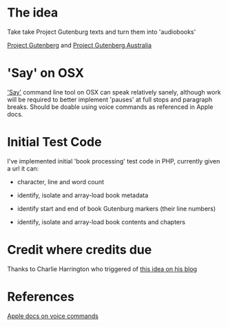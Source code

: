 # The idea

Take take Project Gutenburg texts and turn them into 'audiobooks'

[Project Gutenberg](https://www.gutenberg.org) and [Project Gutenberg Australia](https://www.gutenberg.net.au/)

# 'Say' on OSX

['Say'](https://ss64.com/osx/say.html) command line tool on OSX can speak relatively sanely, although work will be required to better implement 'pauses' at full stops and paragraph breaks. Should be doable using voice commands as referenced in Apple docs.


# Initial Test Code

I've implemented initial 'book processing' test code in PHP, currently given a url it can:

* character, line and word count

* identify, isolate and array-load book metadata

* identify start and end of book Gutenburg markers (their line numbers)

* identify, isolate and array-load book contents and chapters


# Credit where credits due

Thanks to Charlie Harrington who triggered of [this idea on his blog](https://www.charlieharrington.com/flow-and-creative-computing/)

# References

[Apple docs on voice commands](https://developer.apple.com/library/archive/documentation/UserExperience/Conceptual/SpeechSynthesisProgrammingGuide/FineTuning/FineTuning.html#//apple_ref/doc/uid/TP40004365-CH5-SW11)



